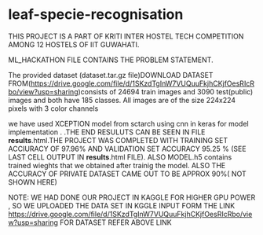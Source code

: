 # leaf-specie-recognisation
THIS PROJECT IS A PART OF KRITI INTER HOSTEL TECH COMPETITION AMONG 12 HOSTELS OF IIT GUWAHATI.

ML_HACKATHON FILE CONTAINS THE PROBLEM STATEMENT.

The provided dataset (dataset.tar.gz file)DOWNLOAD DATASET FROM(https://drive.google.com/file/d/1SKzdTgInW7VUQuuFkjhCKjfOesRIcRbo/view?usp=sharing)consists of 24694 train images
and 3090 test(public) images and both have 185 classes. All images are
of the size 224x224 pixels with 3 color channels

we have used XCEPTION model from sctarch using cnn in keras for model implementation .
.THE END RESULUTS CAN BE SEEN IN FILE __results__.html.THE PROJECT WAS COMPLETED WITH TRAINING SET ACCIURACY OF 97.96% AND VALIDATION SET ACCURACY 95.25 % (SEE LAST CELL OUTPUT IN __results__.html FILE). ALSO MODEL.h5 contains trained wieghts that we obtained after trainig the model.
ALSO THE ACCURACY OF PRIVATE DATASET CAME OUT TO BE APPROX 90%( NOT SHOWN HERE)


NOTE: WE HAD DONE OUR PROJECT IN KAGGLE FOR HIGHER GPU POWER , SO WE UPLOADED THE DATA SET IN KGGLE INPUT FORM THE LINK https://drive.google.com/file/d/1SKzdTgInW7VUQuuFkjhCKjfOesRIcRbo/view?usp=sharing
FOR DATASET REFER ABOVE LINK
